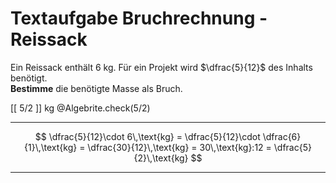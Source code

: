 <!--
version:  0.0.1

language: de

@style
input {
    text-align: center;
}

.flex-container {
    display: flex;
    flex-wrap: wrap;
    align-items: stretch;
    gap: 20px;
}

.flex-child {
    flex: 1;
    min-width: 350px;
    margin-right: 20px;
}

@media (max-width: 400px) {
    .flex-child {
        flex: 100%;
        margin-right: 0;
    }
}
@end

formula: \carry   \textcolor{red}{\scriptsize #1}
formula: \digit   \rlap{\carry{#1}}\phantom{#2}#2
formula: \permil  \text{‰}


import: https://raw.githubusercontent.com/LiaTemplates/Tikz-Jax/main/README.md

script: https://cdn.jsdelivr.net/gh/LiaTemplates/Tikz-Jax@main/dist/index.js

import: https://raw.githubusercontent.com/liaTemplates/algebrite/master/README.md

import: https://raw.githubusercontent.com/LiaTemplates/GGBScript/refs/heads/main/README.md



tags: Bruchrechnung, Sachaufgabe, sehr leicht, sehr niedrig, Bestimmen

comment: Löse eine Sachaufgabe mit einem Reissack mittels der Bruchrechnung.

author: Martin Lommatzsch

-->




# Textaufgabe Bruchrechnung - Reissack


Ein Reissack enthält $6$ kg. Für ein Projekt wird $\dfrac{5}{12}$ des Inhalts benötigt.  
**Bestimme** die benötigte Masse als Bruch.  

<!-- data-solution-button="5"-->
[[  5/2  ]] kg
@Algebrite.check(5/2)
************
$$
\dfrac{5}{12}\cdot 6\,\text{kg}
= \dfrac{5}{12}\cdot \dfrac{6}{1}\,\text{kg}
= \dfrac{30}{12}\,\text{kg}
= 30\,\text{kg}:12
= \dfrac{5}{2}\,\text{kg}
$$
************